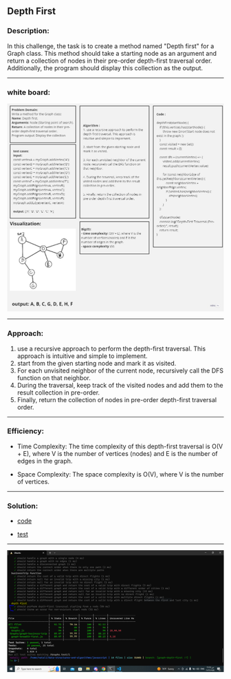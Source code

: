 ## Depth First 

### Description:
In this challenge, the task is to create a method named "Depth first" for a Graph class. This method should take a starting node as an argument and return a collection of nodes in their pre-order depth-first traversal order. Additionally, the program should display this collection as the output.
_ _ _
### white board:
![white board](./Untitled%20(1).jpg)
_ _ _
### Approach:
1. use a recursive approach to perform the depth-first traversal. This approach is intuitive and simple to implement.
2. start from the given starting node and mark it as visited.
3. For each unvisited neighbor of the current node, recursively call the DFS function on that neighbor.
4. During the traversal, keep track of the visited nodes and add them to the result collection in pre-order.
5. Finally, return the collection of nodes in pre-order depth-first traversal order.
_ _ _
### Efficiency:
- Time Complexity: The time complexity of this depth-first traversal is O(V + E), where V is the number of vertices (nodes) and E is the number of edges in the graph.

- Space Complexity: The space complexity is O(V), where V is the number of vertices.
_ _ _
### Solution:
- [code](../Graphs.js)

- [test](../Graphs.test.js)
_ _ _
![testing](./Capture.PNG)
